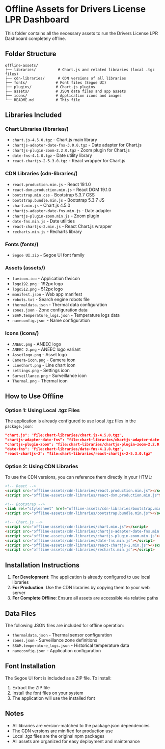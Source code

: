 # Offline Assets for Drivers License LPR Dashboard

This folder contains all the necessary assets to run the Drivers License LPR Dashboard completely offline.

## Folder Structure

```
offline-assets/
├── libraries/          # Chart.js and related libraries (local .tgz files)
├── cdn-libraries/      # CDN versions of all libraries
├── fonts/             # Font files (Segoe UI)
├── plugins/           # Chart.js plugins
├── assets/            # JSON data files and app assets
├── icons/             # Application icons and images
└── README.md          # This file
```

## Libraries Included

### Chart Libraries (libraries/)
- `chart.js-4.5.0.tgz` - Chart.js main library
- `chartjs-adapter-date-fns-3.0.0.tgz` - Date adapter for Chart.js
- `chartjs-plugin-zoom-2.2.0.tgz` - Zoom plugin for Chart.js
- `date-fns-4.1.0.tgz` - Date utility library
- `react-chartjs-2-5.3.0.tgz` - React wrapper for Chart.js

### CDN Libraries (cdn-libraries/)
- `react.production.min.js` - React 19.1.0
- `react-dom.production.min.js` - React DOM 19.1.0
- `bootstrap.min.css` - Bootstrap 5.3.7 CSS
- `bootstrap.bundle.min.js` - Bootstrap 5.3.7 JS
- `chart.min.js` - Chart.js 4.5.0
- `chartjs-adapter-date-fns.min.js` - Date adapter
- `chartjs-plugin-zoom.min.js` - Zoom plugin
- `date-fns.min.js` - Date utilities
- `react-chartjs-2.min.js` - React Chart.js wrapper
- `recharts.min.js` - Recharts library

### Fonts (fonts/)
- `Segoe UI.zip` - Segoe UI font family

### Assets (assets/)
- `favicon.ico` - Application favicon
- `logo192.png` - 192px logo
- `logo512.png` - 512px logo
- `manifest.json` - Web app manifest
- `robots.txt` - Search engine robots file
- `thermaldata.json` - Thermal data configuration
- `zones.json` - Zone configuration data
- `SSAM.temperature_logs.json` - Temperature logs data
- `nameconfig.json` - Name configuration

### Icons (icons/)
- `ANEEC.png` - ANEEC logo
- `ANEEC 2.png` - ANEEC logo variant
- `Assetlogo.png` - Asset logo
- `Camera-icon.png` - Camera icon
- `LineChart.png` - Line chart icon
- `settings.png` - Settings icon
- `Surveillance.png` - Surveillance icon
- `Thermal.png` - Thermal icon

## How to Use Offline

### Option 1: Using Local .tgz Files
The application is already configured to use local .tgz files in the `package.json`:

```json
"chart.js": "file:chart-libraries/chart.js-4.5.0.tgz",
"chartjs-adapter-date-fns": "file:chart-libraries/chartjs-adapter-date-fns-3.0.0.tgz",
"chartjs-plugin-zoom": "file:chart-libraries/chartjs-plugin-zoom-2.2.0.tgz",
"date-fns": "file:chart-libraries/date-fns-4.1.0.tgz",
"react-chartjs-2": "file:chart-libraries/react-chartjs-2-5.3.0.tgz"
```

### Option 2: Using CDN Libraries
To use the CDN versions, you can reference them directly in your HTML:

```html
<!-- React -->
<script src="offline-assets/cdn-libraries/react.production.min.js"></script>
<script src="offline-assets/cdn-libraries/react-dom.production.min.js"></script>

<!-- Bootstrap -->
<link rel="stylesheet" href="offline-assets/cdn-libraries/bootstrap.min.css">
<script src="offline-assets/cdn-libraries/bootstrap.bundle.min.js"></script>

<!-- Chart.js -->
<script src="offline-assets/cdn-libraries/chart.min.js"></script>
<script src="offline-assets/cdn-libraries/chartjs-adapter-date-fns.min.js"></script>
<script src="offline-assets/cdn-libraries/chartjs-plugin-zoom.min.js"></script>
<script src="offline-assets/cdn-libraries/date-fns.min.js"></script>
<script src="offline-assets/cdn-libraries/react-chartjs-2.min.js"></script>
<script src="offline-assets/cdn-libraries/recharts.min.js"></script>
```

## Installation Instructions

1. **For Development**: The application is already configured to use local libraries
2. **For Production**: Use the CDN libraries by copying them to your web server
3. **For Complete Offline**: Ensure all assets are accessible via relative paths

## Data Files

The following JSON files are included for offline operation:
- `thermaldata.json` - Thermal sensor configuration
- `zones.json` - Surveillance zone definitions
- `SSAM.temperature_logs.json` - Historical temperature data
- `nameconfig.json` - Application configuration

## Font Installation

The Segoe UI font is included as a ZIP file. To install:
1. Extract the ZIP file
2. Install the font files on your system
3. The application will use the installed font

## Notes

- All libraries are version-matched to the package.json dependencies
- The CDN versions are minified for production use
- Local .tgz files are the original npm packages
- All assets are organized for easy deployment and maintenance
